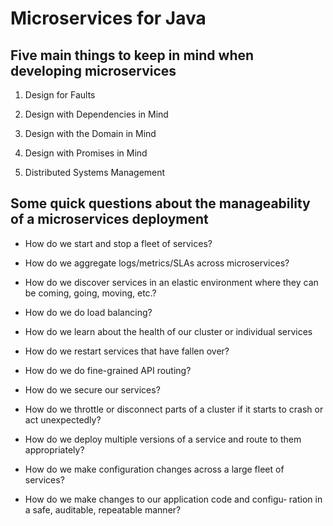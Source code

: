 # Microservices for Java

## Five main things to keep in mind when developing microservices


1. Design for Faults

2. Design with Dependencies in Mind

3. Design with the Domain in Mind

4. Design with Promises in Mind

5. Distributed Systems Management

## Some quick questions about the manageability of a microservices deployment

- How do we start and stop a fleet of services?

- How do we aggregate logs/metrics/SLAs across microservices?

- How do we discover services in an elastic environment where they can be coming, going, moving, etc.?

- How do we do load balancing?

- How do we learn about the health of our cluster or individual services

- How do we restart services that have fallen over?

- How do we do fine-grained API routing?

- How do we secure our services?

- How do we throttle or disconnect parts of a cluster if it starts to crash or act unexpectedly?

- How do we deploy multiple versions of a service and route to them appropriately?

- How do we make configuration changes across a large fleet of services?

- How do we make changes to our application code and configu‐ ration in a safe, auditable, repeatable manner?

